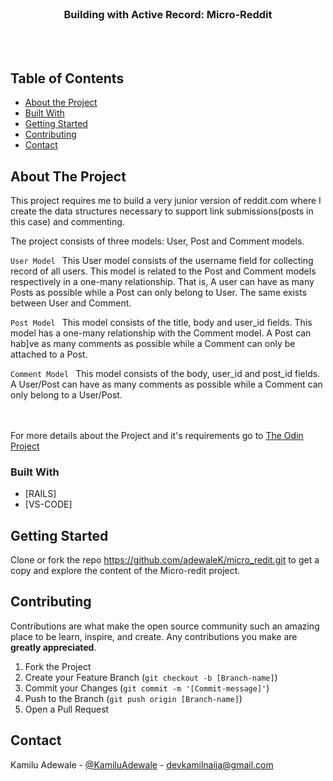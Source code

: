 
<br />
<p align="center">
  

  <h3 align="center">Building with Active Record: Micro-Reddit</h3>

  <p align="center">

<br>
  
<br> 

</p>


## Table of Contents

* [About the Project](#about-the-project)
* [Built With](#built-with)
* [Getting Started](#getting-started)
* [Contributing](#contributing)
* [Contact](#contact)


<!-- ABOUT THE PROJECT -->
## About The Project

This project requires me to build a very junior version of reddit.com where I create the data structures necessary to support link submissions(posts in this case) and commenting.

The project consists of three models: User, Post and Comment models.

`User Model
`
This User model consists of the username field for collecting record of all users. This model is related to the Post and Comment models respectively in a one-many relationship. That is, A user can have as many Posts as possible while a Post can only belong to User. The same exists between User and Comment.


`Post Model
`
This model consists of the title, body and user_id fields. This model has a one-many relationship with the Comment model. A Post can hab]ve as many comments as possible while a Comment can only be attached to a Post.


`Comment Model
`
This model consists of the body, user_id and post_id fields. A User/Post can have as many comments as possible while a Comment can only belong to a User/Post.

<br>
<br>
For more details about the Project and it's requirements go to <a href="https://www.theodinproject.com/courses/ruby-on-rails/lessons/building-with-active-record-ruby-on-rails"> The Odin Project</a>

### Built With

* [RAILS]
* [VS-CODE]

<!-- GETTING STARTED -->
## Getting Started

Clone or fork the repo <https://github.com/adewaleK/micro_redit.git> to get a copy and explore the content of the Micro-redit project.


<!-- CONTRIBUTING -->
## Contributing

Contributions are what make the open source community such an amazing place to be learn, inspire, and create. Any contributions you make are **greatly appreciated**.

1. Fork the Project
2. Create your Feature Branch (`git checkout -b [Branch-name]`)
3. Commit your Changes (`git commit -m '[Commit-message]'`)
4. Push to the Branch (`git push origin [Branch-name]`)
5. Open a Pull Request

## Contact

Kamilu Adewale - [@KamiluAdewale](https://twitter.com/KamiluAdewale) - devkamilnaija@gmail.com

